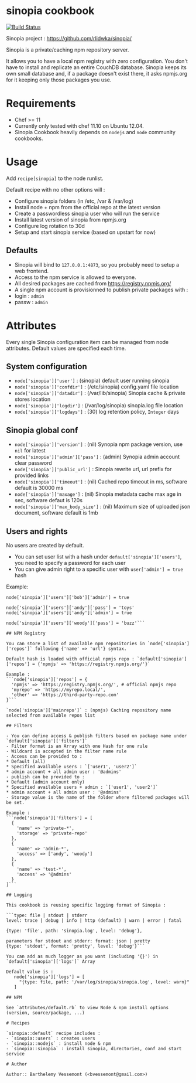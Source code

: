 # sinopia cookbook
[![Build Status](https://travis-ci.org/BarthV/sinopia-cookbook.png?branch=master)](https://travis-ci.org/BarthV/sinopia-cookbook)

Sinopia project : https://github.com/rlidwka/sinopia/

Sinopia is a private/caching npm repository server.

It allows you to have a local npm registry with zero configuration. You don't have to install and replicate an entire CouchDB database. Sinopia keeps its own small database and, if a package doesn't exist there, it asks npmjs.org for it keeping only those packages you use.

# Requirements

- Chef >= 11
- Currently only tested with chef 11.10 on Ubuntu 12.04.
- Sinopia Cookbook heavily depends on `nodejs` and `node` community cookbooks.

# Usage

Add `recipe[sinopia]` to the node runlist.

Default recipe with no other options will :

- Configure sinopia folders (in /etc, /var & /var/log)
- Install node + npm from the official repo at the latest version
- Create a passwordless sinopia user who will run the service
- Install latest version of sinopia from npmjs.org
- Configure log rotation to 30d
- Setup and start sinopia service (based on upstart for now)

## Defaults
* Sinopia will bind to `127.0.0.1:4873`, so you probably need to setup a web frontend.
* Access to the npm service is allowed to everyone.
* All desired packages are cached from https://registry.npmjs.org/
* A single npm account is provisionned to publish private packages with :
 * login : `admin`
  * passw : `admin`

# Attributes
Every single Sinopia configuration item can be managed from node attributes.
Default values are specified each time.

## System configuration

- `node['sinopia']['user']` : (sinopia) default user running sinopia
- `node['sinopia']['confdir']` : (/etc/sinopia) config.yaml file location
- `node['sinopia']['datadir']` : (/var/lib/sinopia) Sinopia cache & private stores location
- `node['sinopia']['logdir']` : (/var/log/sinopia) sinopia.log file location
- `node['sinopia']['logdays']` : (30) log retention policy, `Integer` days 

## Sinopia global conf

- `node['sinopia']['version']` : (nil) Synopia npm package version, use `nil` for latest
- `node['sinopia']['admin']['pass']` : (admin) Synopia admin account clear password
- `node['sinopia']['public_url']` : Sinopia rewrite url, url prefix for provided links
- `node['sinopia']['timeout']` : (nil) Cached repo timeout in ms, software default is 30000 ms
- `node['sinopia']['maxage']` : (nil) Sinopia metadata cache max age in sec, software defaut is 120s
- `node['sinopia']['max_body_size']` : (nil) Maximum size of uploaded json document, software default is 1mb

## Users and rights

No users are created by default.

* You can set user list with a hash under `default['sinopia']['users']`, you need to specify a password for each user
* You can give admin right to a specific user with `user['admin'] = true` hash

Example:
```node['sinopia']['users']['bob']['pass'] = 'incredible'
node['sinopia']['users']['bob']['admin'] = true

node['sinopia']['users']['andy']['pass'] = 'toys'
node['sinopia']['users']['andy']['admin'] = true

node['sinopia']['users']['woody']['pass'] = 'buzz'```

## NPM Registry

You can store a list of available npm repositories in `node['sinopia']['repos']` following {'name' => 'url'} syntax. 

Default hash is loaded with official npmjs repo : `default['sinopia']['repos'] = {'npmjs' => 'https://registry.npmjs.org/'}`

Example :
```node['sinopia']['repos'] = {
  'npmjs' => 'https://registry.npmjs.org/', # official npmjs repo
  'myrepo' => 'https://myrepo.local/',
  'other' => 'https://third-party-repo.com'
}```

`node['sinopia']['mainrepo']` : (npmjs) Caching repository name selected from available repos list

## Filters

- You can define access & publish filters based on package name under `default['sinopia']['filters']`
- Filter format is an Array with one Hash for one rule  
- Wildcard is accepted in the filter name rule
- Access can be provided to :
* Default (all)
* Specified available users : `['user1', 'user2']`
* admin account + all admin user : '@admins'
- publish can be provided to :
* Default (admin account only)
* Specified available users + admin : `['user1', 'user2']`
* admin account + all admin user : '@admins'
- Storage value is the name of the folder where filtered packages will be set.

Example :
```node['sinopia']['filters'] = [
  {
    'name' => 'private-*',
    'storage' => 'private-repo'
  },
  {
    'name' => 'admin-*',
    'access' => ['andy', 'woody']
  },
  {
    'name' => 'test-*',
    'access' => '@admins'
  }
]```

## Logging

This cookbook is reusing specific logging format of Sinopia :

```type: file | stdout | stderr
level: trace | debug | info | http (default) | warn | error | fatal

{type: 'file', path: 'sinopia.log', level: 'debug'},

parameters for stdout and stderr: format: json | pretty
{type: 'stdout', format: 'pretty', level: 'debug'}```

You can add as much logger as you want (including '{}') in `default['sinopia']['logs']` Array

Default value is :
   node['sinopia']['logs'] = [
     "{type: file, path: '/var/log/sinopia/sinopia.log', level: warn}"
   ]

## NPM

See `attributes/default.rb` to view Node & npm install options (version, source/package, ...)

# Recipes

`sinopia::default` recipe includes :
- `sinopia::users` : creates users
- `sinopia::nodejs` : install node & npm
- `sinopia::sinopia` : install sinopia, directories, conf and start service

# Author

Author:: Barthelemy Vessemont (<bvessemont@gmail.com>)
